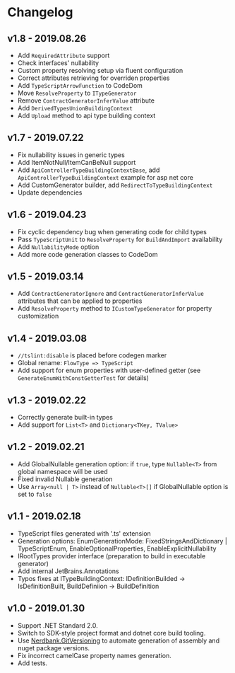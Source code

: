 # Changelog

## v1.8 - 2019.08.26
- Add `RequiredAttribute` support
- Check interfaces' nullability
- Custom property resolving setup via fluent configuration
- Correct attributes retrieving for overriden properties
- Add `TypeScriptArrowFunction` to CodeDom
- Move `ResolveProperty` to `ITypeGenerator`
- Remove `ContractGeneratorInferValue` attribute
- Add `DerivedTypesUnionBuildingContext`
- Add `Upload` method to api type building context

## v1.7 - 2019.07.22
- Fix nullability issues in generic types
- Add ItemNotNull/ItemCanBeNull support
- Add `ApiControllerTypeBuildingContextBase`, add `ApiControllerTypeBuildingContext` example for asp net core
- Add CustomGenerator builder, add `RedirectToTypeBuildingContext`
- Update dependencies

## v1.6 - 2019.04.23
- Fix cyclic dependency bug when generating code for child types
- Pass `TypeScriptUnit` to `ResolveProperty` for `BuildAndImport` availability
- Add `NullabilityMode` option
- Add more code generation classes to CodeDom

## v1.5 - 2019.03.14
- Add `ContractGeneratorIgnore` and `ContractGeneratorInferValue` attributes that can be applied to properties
- Add `ResolveProperty` method to `ICustomTypeGenerator` for property customization

## v1.4 - 2019.03.08
- `//tslint:disable` is placed before codegen marker
- Global rename: `FlowType => TypeScript`
- Add support for enum properties with user-defined getter (see `GenerateEnumWithConstGetterTest` for details)

## v1.3 - 2019.02.22
- Correctly generate built-in types
- Add support for `List<T>` and `Dictionary<TKey, TValue>`

## v1.2 - 2019.02.21
- Add GlobalNullable generation option: if `true`, type `Nullable<T>` from global namespace will be used
- Fixed invalid Nullable<T> generation
- Use `Array<null | T>` instead of `Nullable<T>[]` if GlobalNullable option is set to `false` 

## v1.1 - 2019.02.18
- TypeScript files generated with '.ts' extension
- Generation options: EnumGenerationMode: FixedStringsAndDictionary | TypeScriptEnum, EnableOptionalProperties, EnableExplicitNullability
- IRootTypes provider interface (preparation to build in executable generator)
- Add internal JetBrains.Annotations
- Typos fixes at ITypeBuildingContext: IDefinitionBuilded -> IsDefinitionBuilt, BuildDefiniion -> BuildDefinition

## v1.0 - 2019.01.30
- Support .NET Standard 2.0.
- Switch to SDK-style project format and dotnet core build tooling.
- Use [Nerdbank.GitVersioning](https://github.com/AArnott/Nerdbank.GitVersioning) to automate generation of assembly 
  and nuget package versions.
- Fix incorrect camelCase property names generation.
- Add tests.
